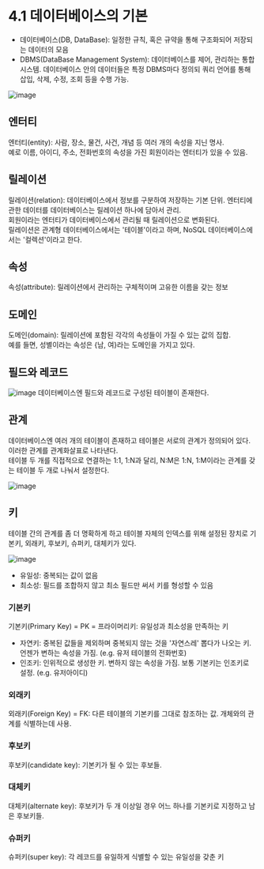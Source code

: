 # 4.1 데이터베이스의 기본
- 데이터베이스(DB, DataBase): 일정한 규칙, 혹은 규약을 통해 구조화되어 저장되는 데이터의 모음  
- DBMS(DataBase Management System): 데이터베이스를 제어, 관리하는 통합 시스템. 데이터베이스 안의 데이터들은 특정 DBMS마다 정의되 쿼리 언어를 통해 삽입, 삭제, 수정, 조회 등을 수행 가능.  
  
![image](https://user-images.githubusercontent.com/91110192/200117988-a53c9d84-8264-4788-85ee-e8ceda55d289.png)

## 엔터티
엔터티(entity): 사람, 장소, 물건, 사건, 개념 등 여러 개의 속성을 지닌 명사.  
예로 이름, 아이디, 주소, 전화번호의 속성을 가진 회원이라는 엔터티가 있을 수 있음.

## 릴레이션
릴레이션(relation): 데이터베이스에서 정보를 구분하여 저장하는 기본 단위. 엔터티에 관한 데이터를 데이터베이스는 릴레이션 하나에 담아서 관리.  
회원이라는 엔터티가 데이터베이스에서 관리될 때 릴레이션으로 변화된다.  
릴레이션은 관계형 데이터베이스에서는 '테이블'이라고 하며, NoSQL 데이터베이스에서는 '컬렉션'이라고 한다.

## 속성
속성(attribute): 릴레이션에서 관리하는 구체적이며 고유한 이름을 갖는 정보

## 도메인
도메인(domain): 릴레이션에 포함된 각각의 속성들이 가질 수 있는 값의 집합.  
예를 들면, 성별이라는 속성은 {남, 여}라는 도메인을 가지고 있다.

## 필드와 레코드
![image](https://user-images.githubusercontent.com/91110192/200130621-3430d793-16c8-49ae-886e-1b1b1e548188.png)
데이터베이스엔 필드와 레코드로 구성된 테이블이 존재한다.  

## 관계
데이터베이스엔 여러 개의 테이블이 존재하고 테이블은 서로의 관계가 정의되어 있다. 이러한 관계를 관계화살표로 나타낸다.  
테이블 두 개를 직접적으로 연결하는 1:1, 1:N과 달리, N:M은 1:N, 1:M이라는 관계를 갖는 테이블 두 개로 나눠서 설정한다.  

![image](https://user-images.githubusercontent.com/91110192/200131168-22b9cecd-bf86-4bf8-ad97-05afa7746d7b.png)

## 키
테이블 간의 관계를 좀 더 명확하게 하고 테이블 자체의 인덱스를 위해 설정된 장치로 기본키, 외래키, 후보키, 슈퍼키, 대체키가 있다.

![image](https://user-images.githubusercontent.com/91110192/200131276-2265cb44-1691-4626-8772-aa61aca6c547.png)  

- 유일성: 중복되는 값이 없음
- 최소성: 필드를 조합하지 않고 최소 필드만 써서 키를 형성할 수 있음

### 기본키
기본키(Primary Key) = PK = 프라이머리키: 유일성과 최소성을 만족하는 키
- 자연키: 중복된 값들을 제외하며 중복되지 않는 것을 '자연스레' 뽑다가 나오는 키. 언젠가 변하는 속성을 가짐. (e.g. 유저 테이블의 전화번호)
- 인조키: 인위적으로 생성한 키. 변하지 않는 속성을 가짐. 보통 기본키는 인조키로 설정. (e.g. 유저아이디)

### 외래키
외래키(Foreign Key) = FK: 다른 테이블의 기본키를 그대로 참조하는 값. 개체와의 관계를 식별하는데 사용.

### 후보키
후보키(candidate key): 기본키가 될 수 있는 후보들.

### 대체키
대체키(alternate key): 후보키가 두 개 이상일 경우 어느 하나를 기본키로 지정하고 남은 후보키들.

### 슈퍼키
슈퍼키(super key): 각 레코드를 유일하게 식별할 수 있는 유일성을 갖춘 키
